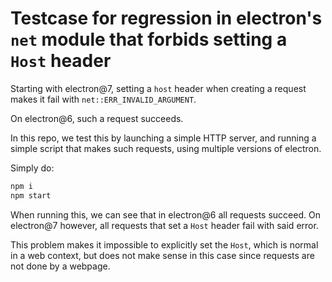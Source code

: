 # Testcase for regression in electron's `net` module that forbids setting a `Host` header

Starting with electron@7, setting a `host` header when creating a request makes it fail with `net::ERR_INVALID_ARGUMENT`.

On electron@6, such a request succeeds.

In this repo, we test this by launching a simple HTTP server, and running a simple script that makes such requests,
using multiple versions of electron.

Simply do:
```bash
npm i
npm start
```

When running this, we can see that in electron@6 all requests succeed. On electron@7 however, all requests that set a
`Host` header fail with said error. 

This problem makes it impossible to explicitly set the `Host`, which is normal in a web context, but does not make sense
in this case since requests are not done by a webpage.
